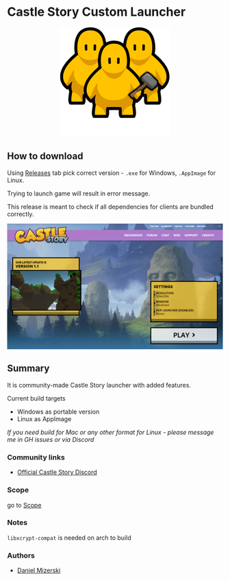 # Castle Story Custom Launcher

<p align="center">
  <img src="docs/modding_community.png?raw=true" />
</p>

## How to download

Using [Releases](https://github.com/Danielduel/castle-story-custom-launcher/releases) tab
pick correct version - `.exe` for Windows, `.AppImage` for Linux.

Trying to launch game will result in error message.

This release is meant to check if all dependencies for clients are bundled correctly.

![Screenshot of 0.0.1](docs/ss.png?raw=true "Screenshot")

## Summary

It is community-made Castle Story launcher with added features.

Current build targets

* Windows as portable version
* Linux as AppImage

*If you need build for Mac or any other format for Linux - please message me in GH issues or via Discord*

### Community links

* [Official Castle Story Discord](https://discord.gg/castlestory)

### Scope

go to [Scope](SCOPE.md)

### Notes

`libxcrypt-compat` is needed on arch to build

### Authors

* [Daniel Mizerski](https://github.com/Danielduel)
